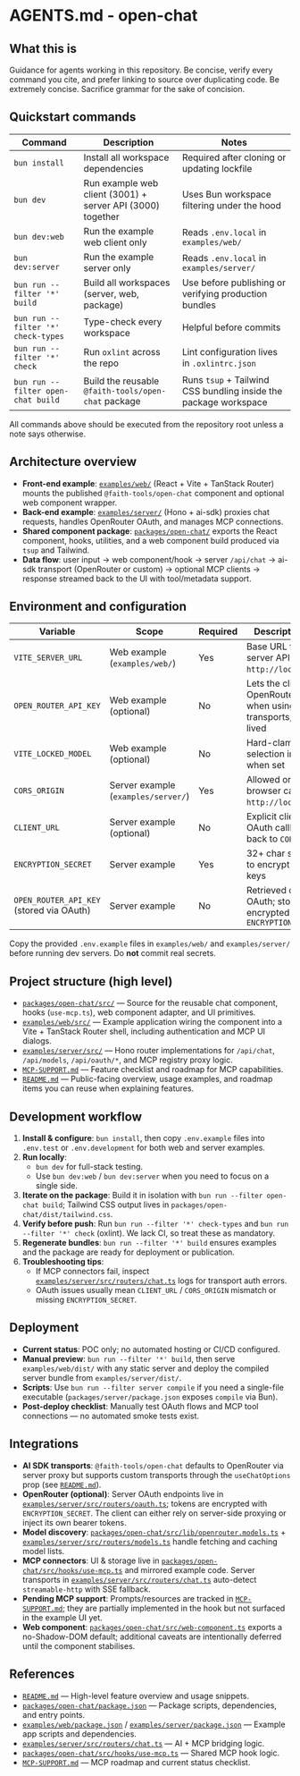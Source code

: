 # AGENTS.md - open-chat
## What this is
Guidance for agents working in this repository. Be concise, verify every command you cite, and prefer linking to source over duplicating code. Be extremely concise. Sacrifice grammar for the sake of concision.

## Quickstart commands
| Command | Description | Notes |
| --- | --- | --- |
| `bun install` | Install all workspace dependencies | Required after cloning or updating lockfile |
| `bun dev` | Run example web client (3001) + server API (3000) together | Uses Bun workspace filtering under the hood |
| `bun dev:web` | Run the example web client only | Reads `.env.local` in `examples/web/` |
| `bun dev:server` | Run the example server only | Reads `.env.local` in `examples/server/` |
| `bun run --filter '*' build` | Build all workspaces (server, web, package) | Use before publishing or verifying production bundles |
| `bun run --filter '*' check-types` | Type-check every workspace | Helpful before commits |
| `bun run --filter '*' check` | Run `oxlint` across the repo | Lint configuration lives in `.oxlintrc.json` |
| `bun run --filter open-chat build` | Build the reusable `@faith-tools/open-chat` package | Runs `tsup` + Tailwind CSS bundling inside the package workspace |

All commands above should be executed from the repository root unless a note says otherwise.

## Architecture overview
- **Front-end example**: [`examples/web/`](examples/web/) (React + Vite + TanStack Router) mounts the published `@faith-tools/open-chat` component and optional web component wrapper.
- **Back-end example**: [`examples/server/`](examples/server/) (Hono + ai-sdk) proxies chat requests, handles OpenRouter OAuth, and manages MCP connections.
- **Shared component package**: [`packages/open-chat/`](packages/open-chat/) exports the React component, hooks, utilities, and a web component build produced via `tsup` and Tailwind.
- **Data flow**: user input → web component/hook → server `/api/chat` → ai-sdk transport (OpenRouter or custom) → optional MCP clients → response streamed back to the UI with tool/metadata support.

## Environment and configuration
| Variable | Scope | Required | Description / Notes |
| --- | --- | --- | --- |
| `VITE_SERVER_URL` | Web example (`examples/web/`) | Yes | Base URL for the server API (default `http://localhost:3000`) |
| `OPEN_ROUTER_API_KEY` | Web example (optional) | No | Lets the client call OpenRouter directly when using custom transports; keep short-lived |
| `VITE_LOCKED_MODEL` | Web example (optional) | No | Hard-clamps model selection in the UI when set |
| `CORS_ORIGIN` | Server example (`examples/server/`) | Yes | Allowed origin for browser calls (e.g., `http://localhost:3001`) |
| `CLIENT_URL` | Server example (optional) | No | Explicit client URL for OAuth callbacks; falls back to `CORS_ORIGIN` |
| `ENCRYPTION_SECRET` | Server example | Yes | 32+ char secret used to encrypt stored API keys |
| `OPEN_ROUTER_API_KEY` (stored via OAuth) | Server example | No | Retrieved during OAuth; stored encrypted via `ENCRYPTION_SECRET` |

Copy the provided `.env.example` files in `examples/web/` and `examples/server/` before running dev servers. Do **not** commit real secrets.

## Project structure (high level)
- [`packages/open-chat/src/`](packages/open-chat/src/) — Source for the reusable chat component, hooks (`use-mcp.ts`), web component adapter, and UI primitives.
- [`examples/web/src/`](examples/web/src/) — Example application wiring the component into a Vite + TanStack Router shell, including authentication and MCP UI dialogs.
- [`examples/server/src/`](examples/server/src/) — Hono router implementations for `/api/chat`, `/api/models`, `/api/oauth/*`, and MCP registry proxy logic.
- [`MCP-SUPPORT.md`](MCP-SUPPORT.md) — Feature checklist and roadmap for MCP capabilities.
- [`README.md`](README.md) — Public-facing overview, usage examples, and roadmap items you can reuse when explaining features.

## Development workflow
1. **Install & configure**: `bun install`, then copy `.env.example` files into `.env.test` or `.env.development` for both web and server examples.
2. **Run locally**: 
   - `bun dev` for full-stack testing.
   - Use `bun dev:web` / `bun dev:server` when you need to focus on a single side.
3. **Iterate on the package**: Build it in isolation with `bun run --filter open-chat build`; Tailwind CSS output lives in `packages/open-chat/dist/tailwind.css`.
4. **Verify before push**: Run `bun run --filter '*' check-types` and `bun run --filter '*' check` (oxlint). We lack CI, so treat these as mandatory.
5. **Regenerate bundles**: `bun run --filter '*' build` ensures examples and the package are ready for deployment or publication.
6. **Troubleshooting tips**:
   - If MCP connectors fail, inspect [`examples/server/src/routers/chat.ts`](examples/server/src/routers/chat.ts) logs for transport auth errors.
   - OAuth issues usually mean `CLIENT_URL` / `CORS_ORIGIN` mismatch or missing `ENCRYPTION_SECRET`.

## Deployment
- **Current status**: POC only; no automated hosting or CI/CD configured.
- **Manual preview**: `bun run --filter '*' build`, then serve `examples/web/dist/` with any static server and deploy the compiled server bundle from `examples/server/dist/`.
- **Scripts**: Use `bun run --filter server compile` if you need a single-file executable (`packages/server/package.json` exposes `compile` via Bun).
- **Post-deploy checklist**: Manually test OAuth flows and MCP tool connections — no automated smoke tests exist.

## Integrations
- **AI SDK transports**: `@faith-tools/open-chat` defaults to OpenRouter via server proxy but supports custom transports through the `useChatOptions` prop (see [`README.md`](README.md#override-transport-or-lock-a-model-with-usechatoptions)).
- **OpenRouter (optional)**: Server OAuth endpoints live in [`examples/server/src/routers/oauth.ts`](examples/server/src/routers/oauth.ts); tokens are encrypted with `ENCRYPTION_SECRET`. The client can either rely on server-side proxying or inject its own bearer tokens.
- **Model discovery**: [`packages/open-chat/src/lib/openrouter.models.ts`](packages/open-chat/src/lib/openrouter.models.ts) + [`examples/server/src/routers/models.ts`](examples/server/src/routers/models.ts) handle fetching and caching model lists.
- **MCP connectors**: UI & storage live in [`packages/open-chat/src/hooks/use-mcp.ts`](packages/open-chat/src/hooks/use-mcp.ts) and mirrored example code. Server transports in [`examples/server/src/routers/chat.ts`](examples/server/src/routers/chat.ts) auto-detect `streamable-http` with SSE fallback.
- **Pending MCP support**: Prompts/resources are tracked in [`MCP-SUPPORT.md`](MCP-SUPPORT.md); they are partially implemented in the hook but not surfaced in the example UI yet.
- **Web component**: [`packages/open-chat/src/web-component.ts`](packages/open-chat/src/web-component.ts) exports a no-Shadow-DOM default; additional caveats are intentionally deferred until the component stabilises.

## References
- [`README.md`](README.md) — High-level feature overview and usage snippets.
- [`packages/open-chat/package.json`](packages/open-chat/package.json) — Package scripts, dependencies, and entry points.
- [`examples/web/package.json`](examples/web/package.json) / [`examples/server/package.json`](examples/server/package.json) — Example app scripts and dependencies.
- [`examples/server/src/routers/chat.ts`](examples/server/src/routers/chat.ts) — AI + MCP bridging logic.
- [`packages/open-chat/src/hooks/use-mcp.ts`](packages/open-chat/src/hooks/use-mcp.ts) — Shared MCP hook logic.
- [`MCP-SUPPORT.md`](MCP-SUPPORT.md) — MCP roadmap and current status checklist.
